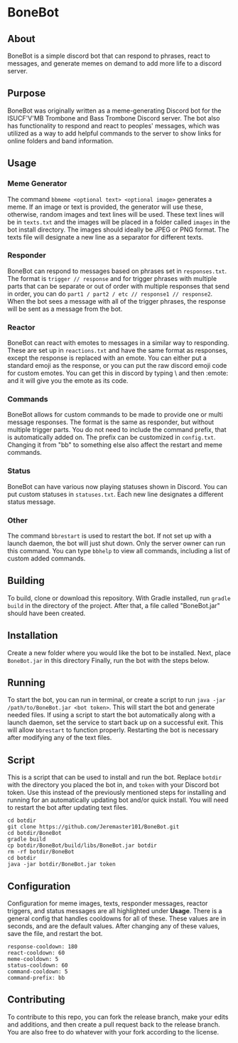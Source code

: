 # BoneBot

## About
BoneBot is a simple discord bot that can respond to phrases, react to messages, and generate memes on demand to add more life to a discord server.

## Purpose
BoneBot was originally written as a meme-generating Discord bot for the ISUCF'V'MB Trombone and Bass Trombone Discord server. The bot also has functionality to respond and react to peoples' messages, which was utilized as a way to add helpful commands to the server to show links for online folders and band information.

## Usage

### Meme Generator
The command `bbmeme <optional text> <optional image>` generates a meme. If an image or text is provided, the generator will use these, otherwise, random images and text lines will be used. These text lines will be in `texts.txt` and the images will be placed in a folder called `images` in the bot install directory. The images should ideally be JPEG or PNG format. The texts file will designate a new line as a separator for different texts.

### Responder
BoneBot can respond to messages based on phrases set in `responses.txt`. The format is `trigger // response` and for trigger phrases with multiple parts that can be separate or out of order with multiple responses that send in order, you can do `part1 / part2 / etc // response1 // response2`. When the bot sees a message with all of the trigger phrases, the response will be sent as a message from the bot.

### Reactor
BoneBot can react with emotes to messages in a similar way to responding. These are set up in `reactions.txt` and have the same format as responses, except the response is replaced with an emote. You can either put a standard emoji as the response, or you can put the raw discord emoji code for custom emotes. You can get this in discord by typing \ and then :emote: and it will give you the emote as its code.

### Commands
BoneBot allows for custom commands to be made to provide one or multi message responses. The format is the same as responder, but without multiple trigger parts. You do not need to include the command prefix, that is automatically added on. The prefix can be customized in `config.txt`. Changing it from "bb" to something else also affect the restart and meme commands.

### Status
BoneBot can have various now playing statuses shown in Discord. You can put custom statuses in `statuses.txt`. Each new line designates a different status message.

### Other
The command `bbrestart` is used to restart the bot. If not set up with a launch daemon, the bot will just shut down. Only the server owner can run this command. You can type `bbhelp` to view all commands, including a list of custom added commands.

## Building
To build, clone or download this repository. With Gradle installed, run `gradle build` in the directory of the project. After that, a file called "BoneBot.jar" should have been created.

## Installation
Create a new folder where you would like the bot to be installed. Next, place `BoneBot.jar` in this directory Finally, run the bot with the steps below.

## Running
To start the bot, you can run in terminal, or create a script to run `java -jar /path/to/BoneBot.jar <bot token>`. This will start the bot and generate needed files. If using a script to start the bot automatically along with a launch daemon, set the service to start back up on a successful exit. This will allow `bbrestart` to function properly. Restarting the bot is necessary after modifying any of the text files.

## Script
This is a script that can be used to install and run the bot. Replace `botdir` with the directory you placed the bot in, and `token` with your Discord bot token. Use this instead of the previously mentioned steps for installing and running for an automatically updating bot and/or quick install. You will need to restart the bot after updating text files.
```
cd botdir
git clone https://github.com/Jeremaster101/BoneBot.git
cd botdir/BoneBot
gradle build
cp botdir/BoneBot/build/libs/BoneBot.jar botdir
rm -rf botdir/BoneBot
cd botdir
java -jar botdir/BoneBot.jar token
```

## Configuration
Configuration for meme images, texts, responder messages, reactor triggers, and status messages are all highlighted under **Usage**. There is a general config that handles cooldowns for all of these. These values are in seconds, and are the default values. After changing any of these values, save the file, and restart the bot.
```
response-cooldown: 180
react-cooldown: 60
meme-cooldown: 5
status-cooldown: 60
command-cooldown: 5
command-prefix: bb
```

## Contributing
To contribute to this repo, you can fork the release branch, make your edits and additions, and then create a pull request back to the release branch. You are also free to do whatever with your fork according to the license.